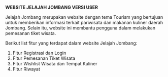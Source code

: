 **WEBSITE JELAJAH JOMBANG VERSI USER**

Jelajah Jombang merupakan website dengan tema Tourism yang bertujuan untuk memberikan informasi terkait pariwisata dan makanan kuliner daerah Jombang. Selain itu, website ini membantu pengguna dalam  melakukan pemesanan tiket wisata.

Berikut list fitur yang terdapat dalam website Jelajah Jombang:
1. Fitur Registrasi dan Login
2. Fitur Pemesanan Tiket Wisata
3. Fitur Wishlist Wisata dan Tempat Kuliner
4. Fitur Riwayat
